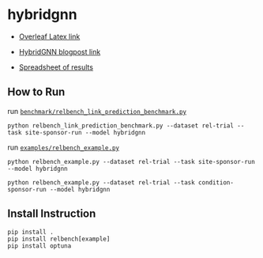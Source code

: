 # hybridgnn

- [Overleaf Latex link](https://www.overleaf.com/8255131161fxgzwccqftmz#5676c1)

- [HybridGNN blogpost link](https://docs.google.com/document/d/1kcGl9zk_pHuZ5xE9HBBVCmJa6iLiZ_yOjX9eFPpHiXw/edit)

- [Spreadsheet of results](https://docs.google.com/spreadsheets/d/1bnNurVKLCgWjgvd9fCO-NexCgU75Xql9erfn6h3Wooo/edit?usp=sharing)


## How to Run

run [`benchmark/relbench_link_prediction_benchmark.py`](https://github.com/kumo-ai/hybridgnn/blob/master/benchmark/relbench_link_prediction_benchmark.py)

```
python relbench_link_prediction_benchmark.py --dataset rel-trial --task site-sponsor-run --model hybridgnn

```


run [`examples/relbench_example.py`](https://github.com/kumo-ai/hybridgnn/blob/master/examples/relbench_example.py)

```
python relbench_example.py --dataset rel-trial --task site-sponsor-run --model hybridgnn

python relbench_example.py --dataset rel-trial --task condition-sponsor-run --model hybridgnn
```


## Install Instruction

```
pip install .
pip install relbench[example]
pip install optuna
```
